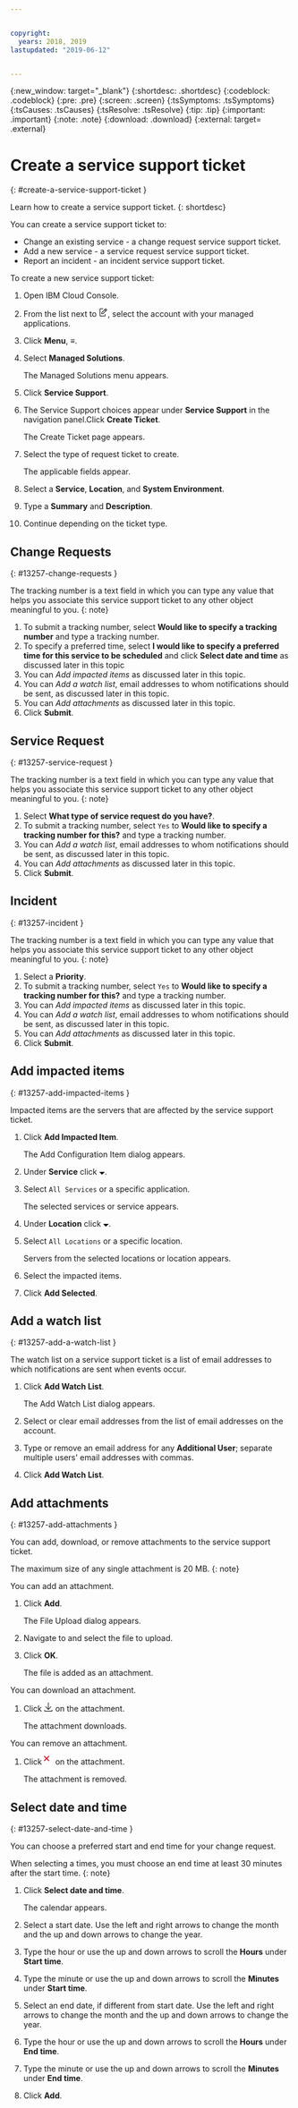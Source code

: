```yaml
---


copyright:
  years: 2018, 2019
lastupdated: "2019-06-12"


---
```


{:new_window: target="_blank"} 
{:shortdesc: .shortdesc} 
{:codeblock: .codeblock} 
{:pre: .pre} 
{:screen: .screen} 
{:tsSymptoms: .tsSymptoms} 
{:tsCauses: .tsCauses} 
{:tsResolve: .tsResolve} 
{:tip: .tip} 
{:important: .important} 
{:note: .note} 
{:download: .download} 
{:external: target= .external} 

# Create a service support ticket
{: #create-a-service-support-ticket } 

Learn how to create a service support ticket.
{: shortdesc} 

You can create a service support ticket to:

  - Change an existing service - a change request service support
    ticket.
  - Add a new service - a service request service support ticket.
  - Report an incident - an incident service support ticket.

To create a new service support ticket:

1.  Open IBM Cloud Console.

2.  From the list next to <svg aria-label="pencil with paper"
    alt="pencil with paper" viewBox="0 0 32 32" width="16"
    height="16"><path d="M22 22v6H6V4h10V2H6a2 2 0 0 0-2 2v24a2 2 0 0
    0 2 2h16a2 2 0 0 0 2-2v-6z"/><path d="M29.537 5.76L26.24
    2.463a1.58 1.58 0 0 0-2.236 0L10 16.467V22h5.533L29.537 7.995a1.58
    1.58 0 0 0 0-2.235zM14.704 20H12v-2.704l9.44-9.441 2.705
    2.704zM25.56 9.145l-2.704-2.704 2.267-2.267 2.704
    2.704z"/></svg>, select the account with your managed
    applications.

3.  Click **Menu**, ≡.

4.  Select **Managed Solutions**.
    
    The Managed Solutions menu appears.

5.  Click **Service Support**.

6.  The Service Support choices appear under **Service Support** in the
    navigation panel.Click **Create Ticket**.
    
    The Create Ticket page appears.

7.  Select the type of request ticket to create.
    
    The applicable fields appear.

8.  Select a **Service**, **Location**, and **System Environment**.

9.  Type a **Summary** and **Description**.

10. Continue depending on the ticket type.

## Change Requests
{: #13257-change-requests } 

The tracking number is a text field in which you can type
any value that helps you associate this service support ticket to any
other object meaningful to you.
{: note} 

1.  To submit a tracking number, select **Would like to specify a
    tracking number** and type a tracking number.
2.  To specify a preferred time, select **I would like to specify a
    preferred time for this service to be scheduled** and click **Select
    date and time** as discussed later in this topic
3.  You can *Add impacted items* as discussed later in this topic.
4.  You can *Add a watch list*, email addresses to whom notifications
    should be sent, as discussed later in this topic.
5.  You can *Add attachments* as discussed later in this topic.
6.  Click **Submit**.

## Service Request
{: #13257-service-request } 

The tracking number is a text field in which you can type
any value that helps you associate this service support ticket to any
other object meaningful to you.
{: note} 

1.  Select **What type of service request do you have?**.
2.  To submit a tracking number, select `Yes` to **Would like to specify
    a tracking number for this?** and type a tracking number.
3.  You can *Add a watch list*, email addresses to whom notifications
    should be sent, as discussed later in this topic.
4.  You can *Add attachments* as discussed later in this topic.
5.  Click **Submit**.

## Incident
{: #13257-incident } 

The tracking number is a text field in which you can type
any value that helps you associate this service support ticket to any
other object meaningful to you.
{: note} 

1.  Select a **Priority**.
2.  To submit a tracking number, select `Yes` to **Would like to specify
    a tracking number for this?** and type a tracking number.
3.  You can *Add impacted items* as discussed later in this topic.
4.  You can *Add a watch list*, email addresses to whom notifications
    should be sent, as discussed later in this topic.
5.  You can *Add attachments* as discussed later in this topic.
6.  Click **Submit**.

## Add impacted items
{: #13257-add-impacted-items } 

Impacted items are the servers that are affected by the service support
ticket.

1.  Click **Add Impacted Item**.
    
    The Add Configuration Item dialog appears.

2.  Under **Service** click <svg aria-label="open list of options"
    alt="open list of options" fill-rule="evenodd" height="5" role="img"
    viewBox="0 0 10 5" width="10"><title>open list of
    options</title><path d="M0 0l5 4.998L10 0z"></path></svg>.

3.  Select `All Services` or a specific application.
    
    The selected services or service appears.

4.  Under **Location** click <svg aria-label="open list of options"
    alt="open list of options" fill-rule="evenodd" height="5" role="img"
    viewBox="0 0 10 5" width="10"><title>open list of
    options</title><path d="M0 0l5 4.998L10 0z"></path></svg>.

5.  Select `All Locations` or a specific location.
    
    Servers from the selected locations or location appears.

6.  Select the impacted items.

7.  Click **Add Selected**.

## Add a watch list
{: #13257-add-a-watch-list } 

The watch list on a service support ticket is a list of email addresses
to which notifications are sent when events occur.

1.  Click **Add Watch List**.
    
    The Add Watch List dialog appears.

2.  Select or clear email addresses from the list of email addresses on
    the account.

3.  Type or remove an email address for any **Additional User**;
    separate multiple users' email addresses with commas.

4.  Click **Add Watch List**.

## Add attachments
{: #13257-add-attachments } 

You can add, download, or remove attachments to the service support
ticket.

The maximum size of any single attachment is 20 MB.
{: note} 

You can add an attachment.

1.  Click **Add**.
    
    The File Upload dialog appears.

2.  Navigate to and select the file to upload.

3.  Click **OK**.
    
    The file is added as an attachment.

You can download an attachment.

1.  Click <svg alt="Download" aria-label="Download" fill-rule="evenodd"
    height="16" name="download" role="img" viewBox="0 0 14 16"
    width="16"><title>Download</title><path d="M7.506
    11.03l4.137-4.376.727.687-5.363 5.672-5.367-5.67.726-.687 4.14
    4.374V0h1v11.03z"/><path d="M13 15v-2h1v2a1 1 0 0 1-1 1H1a1 1 0 0
    1-1-1v-2h1v2h12z"/></svg> on the attachment.
    
    The attachment downloads.

You can remove an attachment.

1.  Click <svg aria-label="remove" alt="remove" style="fill: #e0182d;"
    fill-rule="evenodd" height="16" viewBox="0 0 16 16"
    width="16"><path d="M6.32 5L10 8.68 8.68 10 5 6.32 1.32 10 0 8.68
    3.68 5 0 1.32 1.32 0 5 3.68 8.68 0 10 1.32 6.32 5z"/></svg> on
    the attachment.
    
    The attachment is removed.

## Select date and time
{: #13257-select-date-and-time } 

You can choose a preferred start and end time for your change request.

When selecting a times, you must choose an end time at least
30 minutes after the start time.
{: note} 

1.  Click **Select date and time**.
    
    The calendar appears.

2.  Select a start date. Use the left and right arrows to change the
    month and the up and down arrows to change the year.

3.  Type the hour or use the up and down arrows to scroll the **Hours**
    under **Start time**.

4.  Type the minute or use the up and down arrows to scroll the
    **Minutes** under **Start time**.

5.  Select an end date, if different from start date. Use the left and
    right arrows to change the month and the up and down arrows to
    change the year.

6.  Type the hour or use the up and down arrows to scroll the **Hours**
    under **End time**.

7.  Type the minute or use the up and down arrows to scroll the
    **Minutes** under **End time**.

8.  Click **Add**.
